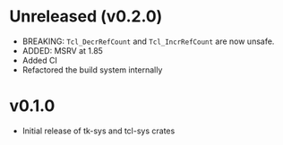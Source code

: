 # Unreleased (v0.2.0)
- BREAKING: `Tcl_DecrRefCount` and `Tcl_IncrRefCount` are now unsafe.
- ADDED: MSRV at 1.85
- Added CI
- Refactored the build system internally

# v0.1.0
- Initial release of tk-sys and tcl-sys crates
